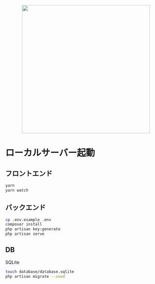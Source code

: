 <p align="center"><img src="https://res.cloudinary.com/dtfbvvkyp/image/upload/v1566331377/laravel-logolockup-cmyk-red.svg" width="400"></p>

# ローカルサーバー起動

## フロントエンド

```zsh
yarn
yarn watch
```

## バックエンド

```zsh
cp .env.example .env
composer install
php artisan key:generate
php artisan serve
```

## DB

SQLite

```zsh
touch database/database.sqlite
php artisan migrate --seed
```

